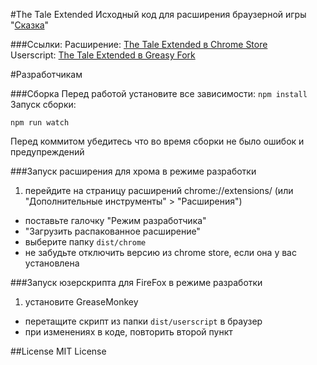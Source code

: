 #The Tale Extended 
Исходный код для расширения браузерной игры "[Сказка](http://the-tale.org)"

###Ссылки:
Расширение: [The Tale Extended в Chrome Store](https://chrome.google.com/webstore/detail/the-tale-extended/hafakbhcckdligdjpghlofaplaajpaje?gl=001)  
Userscript: [The Tale Extended в Greasy Fork](https://greasyfork.org/ru/scripts/4016-the-tale-extended)  



#Разработчикам


###Сборка
Перед работой установите все зависимости: `npm install`  
Запуск сборки:
```
npm run watch
```
Перед коммитом убедитесь что во время сборки не было ошибок и предупреждений 


###Запуск расширения для хрома в режиме разработки
1. перейдите на страницу расширений chrome://extensions/ (или "Дополнительные инструменты" > "Расширения")
* поставьте галочку "Режим разработчика"
* "Загрузить распакованное расширение"
* выберите папку `dist/chrome`
* не забудьте отключить версию из chrome store, если она у вас установлена

###Запуск юзерскрипта для FireFox в режиме разработки 
1. установите GreaseMonkey
* перетащите скрипт из папки `dist/userscript` в браузер
* при изменениях в коде, повторить второй пункт


##License
MIT License
